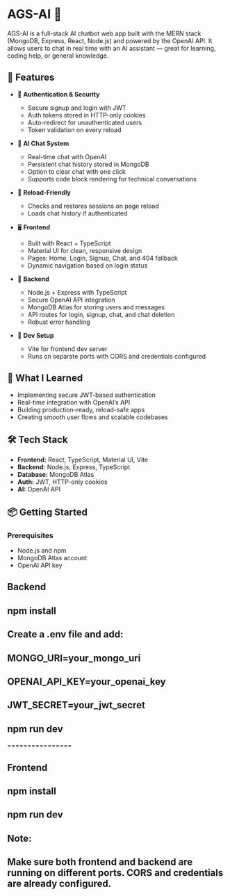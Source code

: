 # AGS-AI 🤖

AGS-AI is a full-stack AI chatbot web app built with the MERN stack (MongoDB, Express, React, Node.js) and powered by the OpenAI API. It allows users to chat in real time with an AI assistant — great for learning, coding help, or general knowledge.

## 🚀 Features

- 🔐 **Authentication & Security**
  - Secure signup and login with JWT
  - Auth tokens stored in HTTP-only cookies
  - Auto-redirect for unauthenticated users
  - Token validation on every reload

- 💬 **AI Chat System**
  - Real-time chat with OpenAI
  - Persistent chat history stored in MongoDB
  - Option to clear chat with one click
  - Supports code block rendering for technical conversations

- 🔁 **Reload-Friendly**
  - Checks and restores sessions on page reload
  - Loads chat history if authenticated

- 🖥️ **Frontend**
  - Built with React + TypeScript
  - Material UI for clean, responsive design
  - Pages: Home, Login, Signup, Chat, and 404 fallback
  - Dynamic navigation based on login status

- 🔧 **Backend**
  - Node.js + Express with TypeScript
  - Secure OpenAI API integration
  - MongoDB Atlas for storing users and messages
  - API routes for login, signup, chat, and chat deletion
  - Robust error handling

- 📡 **Dev Setup**
  - Vite for frontend dev server
  - Runs on separate ports with CORS and credentials configured

## 🧠 What I Learned

- Implementing secure JWT-based authentication
- Real-time integration with OpenAI’s API
- Building production-ready, reload-safe apps
- Creating smooth user flows and scalable codebases

## 🛠️ Tech Stack

- **Frontend:** React, TypeScript, Material UI, Vite
- **Backend:** Node.js, Express, TypeScript
- **Database:** MongoDB Atlas
- **Auth:** JWT, HTTP-only cookies
- **AI:** OpenAI API

## 📦 Getting Started

### Prerequisites

- Node.js and npm
- MongoDB Atlas account
- OpenAI API key

## Backend
 ## npm install
 ## Create a .env file and add:
##  MONGO_URI=your_mongo_uri
 ## OPENAI_API_KEY=your_openai_key
 ## JWT_SECRET=your_jwt_secret
## npm run dev
================
## Frontend
## npm install
## npm run dev

## Note:
## Make sure both frontend and backend are running on different ports. CORS and credentials are already configured.
